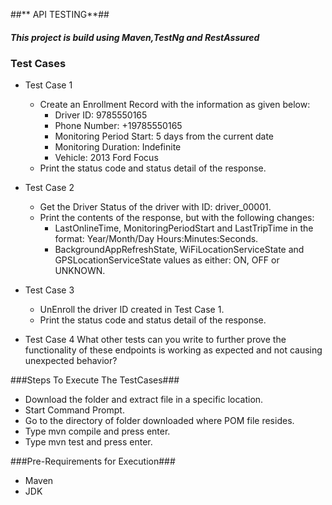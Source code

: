 ##** API TESTING**##

##### This project is build using Maven,TestNg and RestAssured #####

### Test Cases ###

* Test Case 1
    * Create an Enrollment Record with the information as given below:
        * Driver ID: 9785550165     
        * Phone Number: +19785550165
        * Monitoring Period Start: 5 days from the current date
        * Monitoring Duration: Indefinite
        * Vehicle: 2013 Ford Focus
     * Print the status code and status detail of the response.
* Test Case 2
    * Get the Driver Status of the driver with ID: driver_00001.
    * Print the contents of the response, but with the following changes:
        * LastOnlineTime, MonitoringPeriodStart and LastTripTime in the format: Year/Month/Day Hours:Minutes:Seconds.
        * BackgroundAppRefreshState, WiFiLocationServiceState and GPSLocationServiceState values as either: ON, OFF or UNKNOWN.
        
* Test Case 3
    * UnEnroll the driver ID created in Test Case 1. 
    * Print the status code and status detail of the response.   
    
* Test Case 4
    What other tests can you write to further prove the functionality of these endpoints is working as expected and not causing unexpected behavior?

###Steps To Execute The TestCases###

* Download the folder and extract file in a specific location.
* Start Command Prompt.
* Go to the directory of folder downloaded where POM file resides.
* Type mvn compile and press enter.
* Type mvn test and press enter.

###Pre-Requirements for Execution###
* Maven
* JDK

